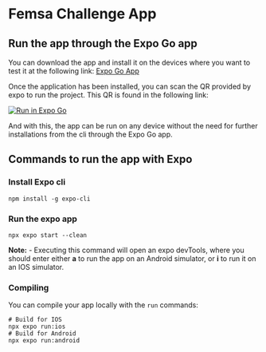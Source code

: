 # Femsa Challenge App

## Run the app through the Expo Go app
You can download the app and install it on the devices where you want to test it at the following link:
[Expo Go App](https://expo.dev/client)

Once the application has been installed, you can scan the QR provided by expo to run the project. This QR is found in the following link:

[![Run in Expo Go](https://img.shields.io/badge/Run%20in%20Expo%20Go-4285F4.svg?style=flat-square&logo=EXPO&labelColor=4285F4&logoColor=fff)](https://expo.dev/@cesarrivas10/femsachallenge?serviceType=classic&distribution=expo-go&release-channel=femsa-challenge)

And with this, the app can be run on any device without the need for further installations from the cli through the Expo Go app.

## Commands to run the app with Expo
### Install Expo cli

    npm install -g expo-cli

### Run the expo app

    npx expo start --clean

**Note:**
	- Executing this command will open an expo devTools, where you should enter either **a** to run the app on an Android simulator, or **i** to run it on an IOS simulator.

### Compiling
You can compile your app locally with the  `run`  commands:
```
# Build for IOS
npx expo run:ios
# Build for Android
npx expo run:android
```
